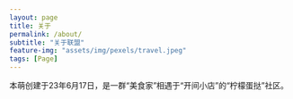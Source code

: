 ```yaml
---
layout: page
title: 关于
permalink: /about/
subtitle: "关于联盟"
feature-img: "assets/img/pexels/travel.jpeg"
tags: [Page]
---
```


本萌创建于23年6月17日，是一群“美食家”相遇于“开间小店”的“柠檬蛋挞”社区。


 
